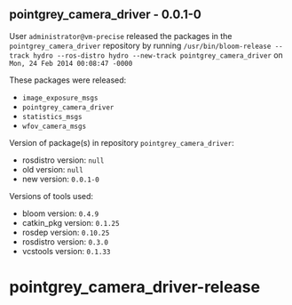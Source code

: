 ## pointgrey_camera_driver - 0.0.1-0

User `administrator@vm-precise` released the packages in the `pointgrey_camera_driver` repository by running `/usr/bin/bloom-release --track hydro --ros-distro hydro --new-track pointgrey_camera_driver` on `Mon, 24 Feb 2014 00:08:47 -0000`

These packages were released:
- `image_exposure_msgs`
- `pointgrey_camera_driver`
- `statistics_msgs`
- `wfov_camera_msgs`

Version of package(s) in repository `pointgrey_camera_driver`:
- rosdistro version: `null`
- old version: `null`
- new version: `0.0.1-0`

Versions of tools used:
- bloom version: `0.4.9`
- catkin_pkg version: `0.1.25`
- rosdep version: `0.10.25`
- rosdistro version: `0.3.0`
- vcstools version: `0.1.33`


pointgrey_camera_driver-release
===============================
